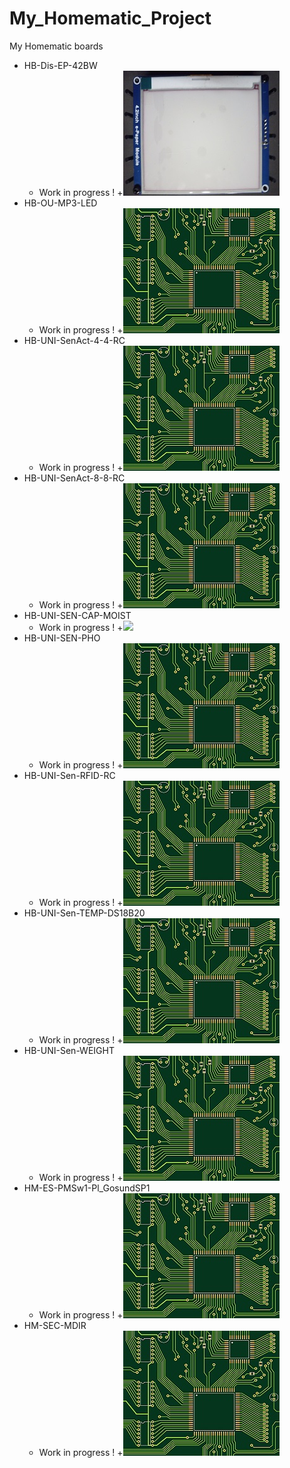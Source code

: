 # My_Homematic_Project
 My Homematic boards

+ HB-Dis-EP-42BW
	+ Work in progress !
	+![](https://github.com/Backkevin/My_Homematic_Project/blob/master/HB-Dis-EP-42BW/IMAGE/Default.jpg)
+ HB-OU-MP3-LED
	+ Work in progress !
	+![](https://github.com/Backkevin/My_Homematic_Project/blob/master/HB-OU-MP3-LED/IMAGE/Default.jpg)
+ HB-UNI-SenAct-4-4-RC
	+ Work in progress !
	+![](https://github.com/Backkevin/My_Homematic_Project/blob/master/HB-UNI-SenAct-4-4-RC/IMAGE/Default.jpg)
+ HB-UNI-SenAct-8-8-RC
	+ Work in progress !
	+![](https://github.com/Backkevin/My_Homematic_Project/blob/master/HB-UNI-SenAct-8-8-RC/IMAGE/Default.jpg)
+ HB-UNI-SEN-CAP-MOIST
	+ Work in progress !
	+![](https://github.com/Backkevin/My_Homematic_Project/blob/master/HB-UNI-SEN-CAP-MOIST/Default.jpg)
+ HB-UNI-SEN-PHO
	+ Work in progress !
	+![](https://github.com/Backkevin/My_Homematic_Project/blob/master/HB-UNI-SEN-PHO/IMAGE/Default.jpg)
+ HB-UNI-Sen-RFID-RC
	+ Work in progress !
	+![](https://github.com/Backkevin/My_Homematic_Project/blob/master/HB-UNI-Sen-RFID-RC/IMAGE/Default.jpg)
+ HB-UNI-Sen-TEMP-DS18B20
	+ Work in progress !
	+![](https://github.com/Backkevin/My_Homematic_Project/blob/master/HB-UNI-Sen-TEMP-DS18B20/IMAGE/Default.jpg)
+ HB-UNI-Sen-WEIGHT
	+ Work in progress !
	+![](https://github.com/Backkevin/My_Homematic_Project/blob/master/HB-UNI-Sen-WEIGHT/IMAGE/Default.jpg)
+ HM-ES-PMSw1-Pl_GosundSP1
	+ Work in progress !
	+![](https://github.com/Backkevin/My_Homematic_Project/blob/master/HM-ES-PMSw1-Pl_GosundSP1/IMAGE/Default.jpg)
+ HM-SEC-MDIR
	+ Work in progress !
	+![](https://github.com/Backkevin/My_Homematic_Project/blob/master/HM-SEC-MDIR/IMAGE/Default.jpg)

